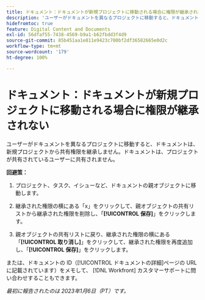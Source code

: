 ```yaml
---
title: ドキュメント：ドキュメントが新規プロジェクトに移動される場合に権限が継承されない
description: 'ユーザーがドキュメントを異なるプロジェクトに移動すると、ドキュメントは、新規プロジェクトから共有権限を継承しません。ドキュメントは、プロジェクトが共有されているユーザーに共有されません。 '
hidefromtoc: true
feature: Digital Content and Documents
exl-id: 56dfaf55-7438-4569-b9a1-b62fbdd3f4d9
source-git-commit: 85b451aa1e811e9423c700bf2df36582665e0d2c
workflow-type: tm+mt
source-wordcount: '179'
ht-degree: 100%

---
```


# ドキュメント：ドキュメントが新規プロジェクトに移動される場合に権限が継承されない

<!-- This Known Issue is on the TOC for both Workfront and Workfront Proof-->

<!--Won't fix tab: Valid issue, won't fix.-->

ユーザーがドキュメントを異なるプロジェクトに移動すると、ドキュメントは、新規プロジェクトから共有権限を継承しません。ドキュメントは、プロジェクトが共有されているユーザーに共有されません。

**回避策：**

1. プロジェクト、タスク、イシューなど、ドキュメントの親オブジェクトに移動します。

1. 継承された権限の横にある「x」をクリックして、親オブジェクトの共有リストから継承された権限を削除し、「**[!UICONTROL 保存]**」をクリックします。

1. 親オブジェクトの共有リストに戻り、継承された権限の横にある「**[!UICONTROL 取り消し]**」をクリックして、継承された権限を再度追加し、「**[!UICONTROL 保存]**」をクリックします。

または、ドキュメントの ID（[!UICONTROL ドキュメントの詳細]ページの URL に記載されています）をメモして、 [!DNL Workfront] カスタマーサポートに問い合わせすることもできます。

_最初に報告されたのは 2023年1月6日（PT）です。_



<!--CHECK ME - 1 VIEW APRIL-JUNE 2025 (June 11 and 27)-->
